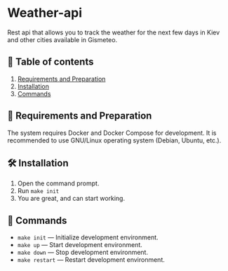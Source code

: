 # Weather-api
Rest api that allows you to track the weather for the next few days in Kiev and other cities available in Gismeteo.

## :scroll: Table of contents
1. [Requirements and Preparation](#electric_plug-requirements-and-preparation)
2. [Installation](#hammer_and_wrench-installation)
3. [Commands](#tada-commands)

## :electric_plug: Requirements and Preparation
The system requires Docker and Docker Compose for development.
It is recommended to use GNU/Linux operating system (Debian, Ubuntu, etc.).

## :hammer_and_wrench: Installation
1. Open the command prompt.
3. Run `make init`
5. You are great, and can start working.

## :tada: Commands
- `make init` — Initialize development environment.
- `make up` — Start development environment.
- `make down` — Stop development environment.
- `make restart` — Restart development environment.